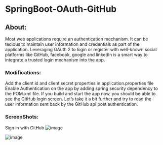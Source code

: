 # SpringBoot-OAuth-GitHub
## About:
Most web applications require an authentication mechanism. It can be tedious to maintain user information and credentials as part of the application. Leveraging OAuth 2 to login or register with well-known social platforms like GitHub, facebook, google and linkedIn is a smart way to integrate a trusted login mechanism into the app. <br>

### Modifications:
Add the client id and client secret properties in application.properties file <br>
Enable Authentication on the app by adding spring security dependency to the POM.xml file. If you build and start the app now, you should be able to see the GitHub login screen. Let’s take it a bit further and try to read the user information sent back by the GitHub api post authentication. 

### ScreenShots:  
 Sign in with GitHub 
![image](https://github.com/user-attachments/assets/381079d9-68ba-4e2a-b43b-8583a3b95192)

![image](https://github.com/user-attachments/assets/b174271a-2a96-4d4b-a436-946c0c84af13)




 
